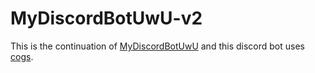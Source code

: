 # MyDiscordBotUwU-v2

This is the continuation of [MyDiscordBotUwU](https://github.com/Reapuh-UwU/MyDiscordbotUwU) and this discord bot uses [cogs](https://discordpy.readthedocs.io/en/stable/ext/commands/cogs.html).
